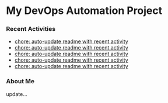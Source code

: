 # My DevOps Automation Project

### Recent Activities
<!-- activity:START -->
- [chore: auto-update readme with recent activity](https://github.com/kaigiii/mybowling-app/commit/7d6df1e6f3050046ae911f36845f9321f2395ee1)
- [chore: auto-update readme with recent activity](https://github.com/kaigiii/mybowling-app/commit/88fb9597999987acdb940b1bc06e27a6c7fea040)
- [chore: auto-update readme with recent activity](https://github.com/kaigiii/mybowling-app/commit/c352d77cb051cb568f5518c5ce34f5bd64b7aaa0)
- [chore: auto-update readme with recent activity](https://github.com/kaigiii/mybowling-app/commit/ebdebe4b39e10e05e9c75f030f6c2d01318ad07c)
- [chore: auto-update readme with recent activity](https://github.com/kaigiii/mybowling-app/commit/ed18e644534951a227ad11df0cb48f76f6eef312)
<!-- activity:END -->

### About Me
<!-- MYLINKS:START -->
<!-- MYLINKS:END -->

update...
